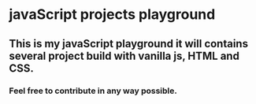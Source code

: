 # javaScript projects playground
## This is my javaScript playground it will contains several project build with vanilla js, HTML and CSS.

### Feel free to contribute in any way possible.
